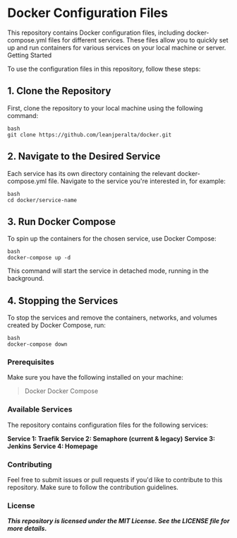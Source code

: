 # Docker Configuration Files

This repository contains Docker configuration files, including docker-compose.yml files for different services. These files allow you to quickly set up and run containers for various services on your local machine or server.
Getting Started

To use the configuration files in this repository, follow these steps:

## 1. Clone the Repository

First, clone the repository to your local machine using the following command:

```
bash
git clone https://github.com/leanjperalta/docker.git
```

## 2. Navigate to the Desired Service

Each service has its own directory containing the relevant docker-compose.yml file. Navigate to the service you're interested in, for example:

```
bash
cd docker/service-name
```

## 3. Run Docker Compose

To spin up the containers for the chosen service, use Docker Compose:

```
bash
docker-compose up -d
```

This command will start the service in detached mode, running in the background.

## 4. Stopping the Services

To stop the services and remove the containers, networks, and volumes created by Docker Compose, run:

```
bash
docker-compose down
```

### Prerequisites

Make sure you have the following installed on your machine:

>Docker
>Docker Compose

### Available Services

The repository contains configuration files for the following services:

**Service 1: Traefik**
**Service 2: Semaphore (current & legacy)**
**Service 3: Jenkins**
**Service 4: Homepage**

### Contributing

Feel free to submit issues or pull requests if you'd like to contribute to this repository. Make sure to follow the contribution guidelines.

### License

***This repository is licensed under the MIT License. See the LICENSE file for more details.***
